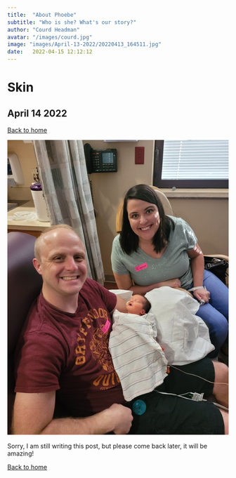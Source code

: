 ```yaml
---
title:  "About Phoebe"
subtitle: "Who is she? What's our story?"
author: "Courd Headman"
avatar: "/images/courd.jpg"
image: "images/April-13-2022/20220413_164511.jpg"
date:   2022-04-15 12:12:12
---
```


# Skin
## April 14 2022

[Back to home](/)

![First Family Photo](/images/April-13-2022/20220413_172133.jpg)

Sorry, I am still writing this post, but please come back later, it will be amazing!

[Back to home](/)